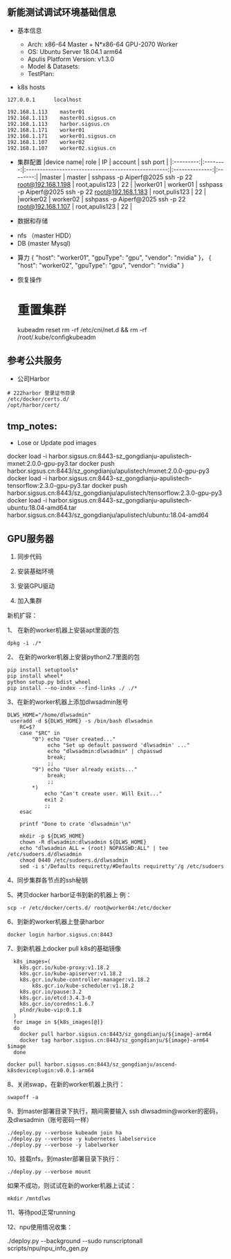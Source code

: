 
新能测试调试环境基础信息
--------------------------------------------------------------------------------------------

* 基本信息
    + Arch: x86-64 Master + N*x86-64 GPU-2070 Worker
    + OS: Ubuntu Server 18.04.1 arm64
    + Apulis Platform Version: v1.3.0
    + Model & Datasets:
    + TestPlan:

* k8s hosts

```
127.0.0.1      localhost

192.168.1.113    master01
192.168.1.113    master01.sigsus.cn
192.168.1.113    harbor.sigsus.cn 
192.168.1.171    worker01
192.168.1.171    worker01.sigsus.cn
192.168.1.107    worker02
192.168.1.107    worker02.sigsus.cn
```

* 集群配置
|device name| role     | IP                                                  | account        | ssh port |
|:---------:|:--------:|:---------------------------------------------------:|:--------------:|:--------:|
|master     | master   | sshpass -p Aiperf@2025 ssh -p 22 root@192.168.1.198 | root,apulis123 | 22       |
|worker01   | worker01 | sshpass -p Aiperf@2025 ssh -p 22 root@192.168.1.183 | root,pulis123  | 22       |
|worker02   | worker02 | sshpass -p Aiperf@2025 ssh -p 22 root@192.168.1.107 | root,apulis123 | 22       |

* 数据和存储 
- nfs （master  HDD）
- DB   (master Mysql)

* 算力
{
    "host": "worker01",
    "gpuType": "gpu",
    "vendor": "nvidia"
}，
{
    "host": "worker02",
    "gpuType": "gpu",
    "vendor": "nvidia"
}

* 恢复操作

    # 重置集群
    kubeadm reset 
    rm -rf  /etc/cni/net.d && rm -rf /root/.kube/configkubeadm


参考公共服务
-------------------------------------------------------------------------------------
* 公司Harbor

```
# 222harbor 登录证书目录
/etc/docker/certs.d/
/opt/harbor/cert/
```

tmp_notes:
--------------------------------------------------------------------------------------
* Lose or Update pod images


docker load -i harbor.sigsus.cn:8443-sz_gongdianju-apulistech-mxnet:2.0.0-gpu-py3.tar
docker push harbor.sigsus.cn:8443/sz_gongdianju/apulistech/mxnet:2.0.0-gpu-py3
docker load -i harbor.sigsus.cn:8443-sz_gongdianju-apulistech-tensorflow:2.3.0-gpu-py3.tar
docker push  harbor.sigsus.cn:8443/sz_gongdianju/apulistech/tensorflow:2.3.0-gpu-py3
docker load -i harbor.sigsus.cn:8443-sz_gongdianju-apulistech-ubuntu:18.04-amd64.tar
harbor.sigsus.cn:8443/sz_gongdianju/apulistech/ubuntu:18.04-amd64

GPU服务器
--------------------------------------------------------------------------------------

1. 同步代码


2. 安装基础环境

3. 安装GPU驱动

4. 加入集群

新机扩容：

1、 在新的worker机器上安装apt里面的包

```
dpkg -i ./*
```

2、 在新的worker机器上安装python2.7里面的包

```
pip install setuptools* 
pip install wheel*
python setup.py bdist_wheel
pip install --no-index --find-links ./ ./*
```

3、在新的worker机器上添加dlwsadmin账号

```
DLWS_HOME="/home/dlwsadmin"
 useradd -d ${DLWS_HOME} -s /bin/bash dlwsadmin
    RC=$?
    case "$RC" in
        "0") echo "User created..."
             echo "Set up default password 'dlwsadmin' ..."
             echo "dlwsadmin:dlwsadmin" | chpasswd
             break;
             ;;
        "9") echo "User already exists..."
             break;
             ;;
        *)
            echo "Can't create user. Will Exit..."
            exit 2
            ;;
    esac
    
    printf "Done to crate 'dlwsadmin'\n"

    mkdir -p ${DLWS_HOME}
    chown -R dlwsadmin:dlwsadmin ${DLWS_HOME}
    echo "dlwsadmin ALL = (root) NOPASSWD:ALL" | tee /etc/sudoers.d/dlwsadmin
    chmod 0440 /etc/sudoers.d/dlwsadmin
    sed -i s'/Defaults requiretty/#Defaults requiretty'/g /etc/sudoers
```

4、同步集群各节点的ssh秘钥

5、拷贝docker harbor证书到新的机器上
例：

```
scp -r /etc/docker/certs.d/ root@worker04:/etc/docker
```

6、到新的worker机器上登录harbor

```
docker login harbor.sigsus.cn:8443
```


7、到新机器上docker pull k8s的基础镜像

```
  k8s_images=(
    k8s.gcr.io/kube-proxy:v1.18.2
    k8s.gcr.io/kube-apiserver:v1.18.2
    k8s.gcr.io/kube-controller-manager:v1.18.2
        k8s.gcr.io/kube-scheduler:v1.18.2
    k8s.gcr.io/pause:3.2
    k8s.gcr.io/etcd:3.4.3-0
    k8s.gcr.io/coredns:1.6.7
    plndr/kube-vip:0.1.8
  )
  for image in ${k8s_images[@]}
  do
    docker pull harbor.sigsus.cn:8443/sz_gongdianju/${image}-arm64
    docker tag harbor.sigsus.cn:8443/sz_gongdianju/${image}-arm64  $image
  done

docker pull harbor.sigsus.cn:8443/sz_gongdianju/ascend-k8sdeviceplugin:v0.0.1-arm64
```

8、关闭swap，在新的worker机器上执行：

```
swapoff -a
```

9、到master部署目录下执行，期间需要输入 ssh dlwsadmin@worker的密码，及dlwsadmin（账号密码一样）

```
./deploy.py --verbose kubeadm join ha
./deploy.py --verbose -y kubernetes labelservice
./deploy.py --verbose -y labelworker
```

10、挂载nfs，到master部署目录下执行：

```
./deploy.py --verbose mount
```

如果不成功，则试试在新的worker机器上试试： 

```
mkdir /mntdlws
```

11、等待pod正常running



12、npu使用情况收集：

./deploy.py --background --sudo runscriptonall scripts/npu/npu_info_gen.py